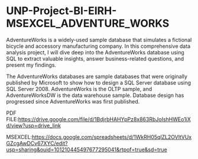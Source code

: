 # UNP-Project-BI-EIRH-MSEXCEL_ADVENTURE_WORKS

AdventureWorks is a widely-used sample database that simulates a fictional bicycle and accessory manufacturing company. In this comprehensive data analysis project, I will dive deep into the AdventureWorks database using SQL to extract valuable insights, answer business-related questions, and present my findings.

The AdventureWorks databases are sample databases that were originally published by Microsoft to show how to design a SQL Server database using SQL Server 2008. AdventureWorks is the OLTP sample, and AdventureWorksDW is the data warehouse sample. Database design has progressed since AdventureWorks was first published.

PDF FILE:https://drive.google.com/file/d/1BdjrbHAHYpPz8x863RbJoIshHWEo1iXd/view?usp=drive_link

MSEXCEL:https://docs.google.com/spreadsheets/d/1WkRH05qlZL2OVltVUxGZcgAwDCv67XYC/edit?usp=sharing&ouid=101210445497677295041&rtpof=true&sd=true
